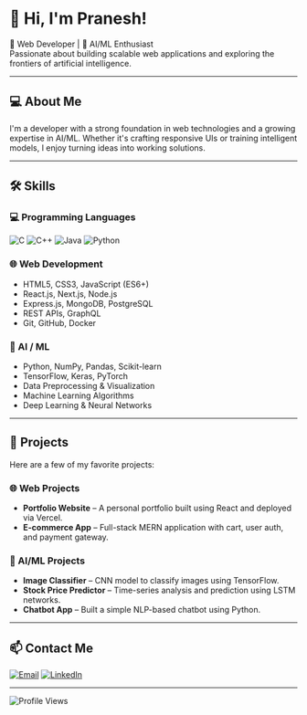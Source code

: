 
<!--
**Praneshjd/Praneshjd** is a ✨ _special_ ✨ repository because its `README.md` (this file) appears on your GitHub profile.

Here are some ideas to get you started:

- 🔭 I’m currently working on ...
- 🌱 I’m currently learning ...
- 👯 I’m looking to collaborate on ...
- 🤔 I’m looking for help with ...
- 💬 Ask me about ...
- 📫 How to reach me: ...
- 😄 Pronouns: ...
- ⚡ Fun fact: ...
-->
# 👋 Hi, I'm Pranesh!


🚀 Web Developer | 🤖 AI/ML Enthusiast  
Passionate about building scalable web applications and exploring the frontiers of artificial intelligence.

---

## 💻 About Me

I'm a developer with a strong foundation in web technologies and a growing expertise in AI/ML. Whether it's crafting responsive UIs or training intelligent models, I enjoy turning ideas into working solutions.

---

## 🛠️ Skills

### 💻 Programming Languages

![C](https://img.shields.io/badge/C-00599C?style=for-the-badge&logo=c&logoColor=white)
![C++](https://img.shields.io/badge/C++-00599C?style=for-the-badge&logo=c%2B%2B&logoColor=white)
![Java](https://img.shields.io/badge/Java-ED8B00?style=for-the-badge&logo=java&logoColor=white)
![Python](https://img.shields.io/badge/Python-3776AB?style=for-the-badge&logo=python&logoColor=white)

### 🌐 Web Development
- HTML5, CSS3, JavaScript (ES6+)
- React.js, Next.js, Node.js
- Express.js, MongoDB, PostgreSQL
- REST APIs, GraphQL
- Git, GitHub, Docker

### 🤖 AI / ML
- Python, NumPy, Pandas, Scikit-learn
- TensorFlow, Keras, PyTorch
- Data Preprocessing & Visualization
- Machine Learning Algorithms
- Deep Learning & Neural Networks

---

## 📂 Projects

Here are a few of my favorite projects:

### 🌐 Web Projects
- **Portfolio Website** – A personal portfolio built using React and deployed via Vercel.
- **E-commerce App** – Full-stack MERN application with cart, user auth, and payment gateway.

### 🤖 AI/ML Projects
- **Image Classifier** – CNN model to classify images using TensorFlow.
- **Stock Price Predictor** – Time-series analysis and prediction using LSTM networks.
- **Chatbot App** – Built a simple NLP-based chatbot using Python.

---

## 📫 Contact Me



[![Email](https://img.shields.io/badge/Email-praneshjd2004@gmail.com-red?style=for-the-badge&logo=gmail&logoColor=white)](mailto:praneshjd2004@gmail.com)
[![LinkedIn](https://img.shields.io/badge/LinkedIn-Pranesh-blue?style=for-the-badge&logo=linkedin&logoColor=white)](https://www.linkedin.com/in/pranesh-s-692744258/)


---
![Profile Views](https://komarev.com/ghpvc/?username=pranesh-dev&color=blue)


